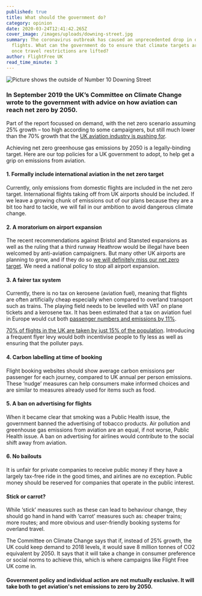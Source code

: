 ```yaml
---
published: true
title: What should the government do?
category: opinion
date: 2020-03-24T12:41:42.265Z
cover_image: /images/uploads/downing-street.jpg
summary: The coronavirus outbreak has caused an unprecedented drop in demand for
  flights. What can the government do to ensure that climate targets are met
  once travel restrictions are lifted?
author: FlightFree UK
read_time_minute: 3
---
```

![Picture shows the outside of Number 10 Downing Street](/images/uploads/downing-street.jpg)

### In September 2019 the UK’s Committee on Climate Change wrote to the government with advice on how aviation can reach net zero by 2050.

 Part of the report focussed on demand, with the net zero scenario assuming 25% growth – too high according to some campaigners, but still much lower than the 70% growth that the [UK aviation industry is pushing for](https://www.sustainableaviation.co.uk/news/uk-aviation-commits-to-net-zero-carbon-emissions-by-2050/).

Achieving net zero greenhouse gas emissions by 2050 is a legally-binding target. Here are our top policies for a UK government to adopt, to help get a grip on emissions from aviation.

#### 1. Formally include international aviation in the net zero target

Currently, only emissions from domestic flights are included in the net zero target. International flights taking off from UK airports should be included. If we leave a growing chunk of emissions out of our plans because they are a bit too hard to tackle, we will fail in our ambition to avoid dangerous climate change.

#### 2. A moratorium on airport expansion

The recent recommendations against Bristol and Stansted expansions as well as the ruling that a third runway Heathrow would be illegal have been welcomed by anti-aviation campaigners. But many other UK airports are planning to grow, and if they do so [we will definitely miss our net zero target](https://www.carbonbrief.org/guest-post-planned-growth-of-uk-airports-not-consistent-with-net-zero-climate-goal). We need a national policy to stop all airport expansion.

#### 3. A fairer tax system

Currently, there is no tax on kerosene (aviation fuel), meaning that flights are often artificially cheap especially when compared to overland transport such as trains. The playing field needs to be levelled with VAT on plane tickets and a kerosene tax. It has been estimated that a tax on aviation fuel in Europe would cut both [passenger numbers and emissions by 11%](https://www.ft.com/content/1ce24798-733b-11e9-bbfb-5c68069fbd15).

[70% of flights in the UK are taken by just 15% of the population](https://fullfact.org/economy/do-15-people-take-70-flights/). Introducing a frequent flyer levy would both incentivise people to fly less as well as ensuring that the polluter pays.

#### 4. Carbon labelling at time of booking

Flight booking websites should show average carbon emissions per passenger for each journey, compared to UK annual per person emissions. These ‘nudge’ measures can help consumers make informed choices and are similar to measures already used for items such as food.

#### 5. A ban on advertising for flights

When it became clear that smoking was a Public Health issue, the government banned the advertising of tobacco products. Air pollution and greenhouse gas emissions from aviation are an equal, if not worse, Public Health issue. A ban on advertising for airlines would contribute to the social shift away from aviation.

#### 6. No bailouts

It is unfair for private companies to receive public money if they have a largely tax-free ride in the good times, and airlines are no exception. Public money should be reserved for companies that operate in the public interest.

#### Stick or carrot?

While ‘stick’ measures such as these can lead to behaviour change, they should go hand in hand with ‘carrot’ measures such as: cheaper trains; more routes; and more obvious and user-friendly booking systems for overland travel.

The Committee on Climate Change says that if, instead of 25% growth, the UK could keep demand to 2018 levels, it would save 8 million tonnes of CO2 equivalent by 2050. It says that it will take a change in consumer preference or social norms to achieve this, which is where campaigns like Flight Free UK come in. 

#### Government policy and individual action are not mutually exclusive. It will take both to get aviation's net emissions to zero by 2050.
